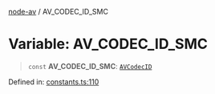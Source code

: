 [node-av](../globals.md) / AV\_CODEC\_ID\_SMC

# Variable: AV\_CODEC\_ID\_SMC

> `const` **AV\_CODEC\_ID\_SMC**: [`AVCodecID`](../type-aliases/AVCodecID.md)

Defined in: [constants.ts:110](https://github.com/seydx/av/blob/f8631fc881b394300b1479f511d55cf1c370a87f/src/constants/constants.ts#L110)
